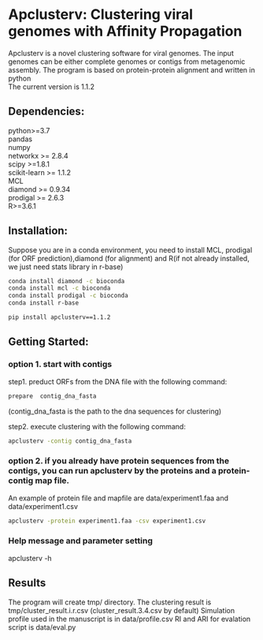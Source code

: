 # Apclusterv: Clustering viral genomes with Affinity Propagation
Apclusterv is a novel clustering software for viral genomes. The input genomes can be either complete genomes or contigs from metagenomic assembly. The program is based on protein-protein alignment and written in python<br>
The current version is 1.1.2
## Dependencies:<br>
   python>=3.7<br>
   pandas<br>
   numpy<br>
   networkx >= 2.8.4 <br>
   scipy >=1.8.1<br>
   scikit-learn >= 1.1.2<br>
   MCL <br>
   diamond >= 0.9.34 <br>
   prodigal >= 2.6.3<br>
   R>=3.6.1<br>
   
## Installation: <br>
   Suppose you are in a conda environment, you need to install MCL, prodigal (for ORF prediction),diamond (for alignment) and R(if not already installed, we just need stats library in r-base)
   ```bash
   conda install diamond -c bioconda 
   conda install mcl -c bioconda
   conda install prodigal -c bioconda
   conda install r-base 
   
   pip install apclusterv==1.1.2
   ```
## Getting Started:<br>
### option 1. start with contigs 
   step1. preduct ORFs from the DNA file with the following command:  <br>
   ```bash
   prepare  contig_dna_fasta 
   ```
   (contig_dna_fasta is the path to the dna sequences for clustering)
   
   step2. execute clustering with the following command:
   ```bash
   apclusterv -contig contig_dna_fasta 
   ```
### option 2. if you already have protein sequences from the contigs, you can run apclusterv by the proteins and a protein-contig map file. 
   An example of protein file and mapfile are data/experiment1.faa and data/experiment1.csv
   ```bash
   apclusterv -protein experiment1.faa -csv experiment1.csv
   ```
### Help message and parameter setting
   apclusterv -h 
## Results <br>
   The program will create tmp/ directory. The clustering result is tmp/cluster_result.i.r.csv
   (cluster_result.3.4.csv by default)
   Simulation profile used in the manuscript is in data/profile.csv
   RI and ARI for evalation script is data/eval.py

